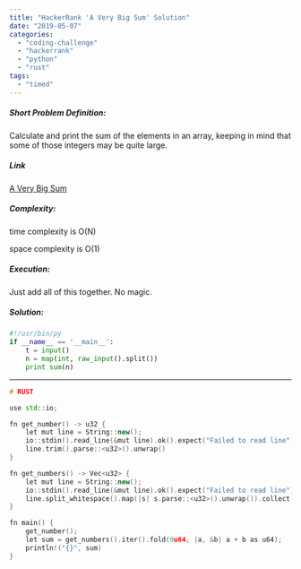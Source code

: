 ```yaml
---
title: "HackerRank 'A Very Big Sum' Solution"
date: "2019-05-07"
categories: 
  - "coding-challenge"
  - "hackerrank"
  - "python"
  - "rust"
tags: 
  - "timed"
---
```


##### Short Problem Definition:

Calculate and print the sum of the elements in an array, keeping in mind that some of those integers may be quite large.

##### Link

[A Very Big Sum](https://www.hackerrank.com/challenges/a-very-big-sum/problem)

##### Complexity:

time complexity is O(N)

space complexity is O(1)

##### Execution:

Just add all of this together. No magic.

##### Solution:

```python
#!/usr/bin/py
if __name__ == '__main__':
    t = input()
    n = map(int, raw_input().split())
    print sum(n)
```

* * *

```cpp
# RUST

use std::io;

fn get_number() -> u32 {
    let mut line = String::new();
    io::stdin().read_line(&mut line).ok().expect("Failed to read line");
    line.trim().parse::<u32>().unwrap()
}

fn get_numbers() -> Vec<u32> {
    let mut line = String::new();
    io::stdin().read_line(&mut line).ok().expect("Failed to read line");
    line.split_whitespace().map(|s| s.parse::<u32>().unwrap()).collect()
}

fn main() {
    get_number();  
    let sum = get_numbers().iter().fold(0u64, |a, &b| a + b as u64);
    println!("{}", sum)
}
```

